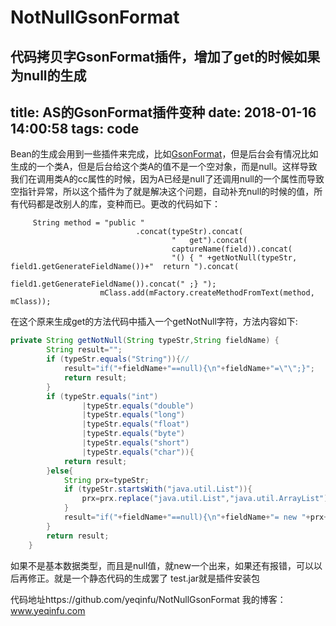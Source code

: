# NotNullGsonFormat
代码拷贝字GsonFormat插件，增加了get的时候如果为null的生成
---
title: AS的GsonFormat插件变种
date: 2018-01-16 14:00:58
tags: code
---



Bean的生成会用到一些插件来完成，比如[GsonFormat](https://github.com/zzz40500/GsonFormat)，但是后台会有情况比如生成的一个类A，但是后台给这个类A的值不是一个空对象，而是null。这样导致我们在调用类A的cc属性的时候，因为A已经是null了还调用null的一个属性而导致空指针异常，所以这个插件为了就是解决这个问题，自动补充null的时候的值，所有代码都是改别人的库，变种而已。更改的代码如下：

```
     String method = "public "
                            .concat(typeStr).concat(
                                    "   get").concat(
                                    captureName(field)).concat(
                                    "() { " +getNotNull(typeStr, field1.getGenerateFieldName())+"  return ").concat(
                                    field1.getGenerateFieldName()).concat(" ;} ");
                    mClass.add(mFactory.createMethodFromText(method, mClass));
```



在这个原来生成get的方法代码中插入一个getNotNull字符，方法内容如下:

```java
private String getNotNull(String typeStr,String fieldName) {
        String result="";
        if (typeStr.equals("String")){//
            result="if("+fieldName+"==null){\n"+fieldName+"=\"\";}";
            return result;
        }
        if (typeStr.equals("int")
                |typeStr.equals("double")
                |typeStr.equals("long")
                |typeStr.equals("float")
                |typeStr.equals("byte")
                |typeStr.equals("short")
                |typeStr.equals("char")){
            return result;
        }else{
            String prx=typeStr;
            if (typeStr.startsWith("java.util.List")){
                prx=prx.replace("java.util.List","java.util.ArrayList");
            }
            result="if("+fieldName+"==null){\n"+fieldName+"= new "+prx+"();}";
        }
        return result;
    }

```



如果不是基本数据类型，而且是null值，就new一个出来，如果还有报错，可以以后再修正。就是一个静态代码的生成罢了
test.jar就是插件安装包

代码地址https://github.com/yeqinfu/NotNullGsonFormat
我的博客：www.yeqinfu.com










